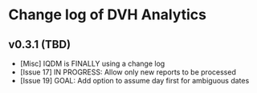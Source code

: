 # Change log of DVH Analytics

v0.3.1 (TBD)
--------------------
 - [Misc] IQDM is FINALLY using a change log
 - [Issue 17] IN PROGRESS: Allow only new reports to be processed
 - [Issue 19] GOAL: Add option to assume day first for ambiguous dates